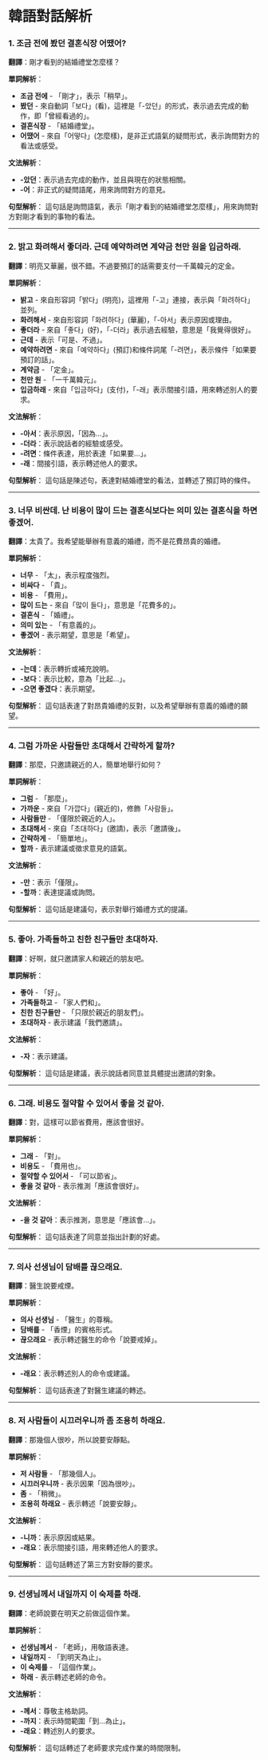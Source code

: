 # 韓語對話解析

### 1. 조금 전에 봤던 결혼식장 어땠어?

**翻譯**：剛才看到的結婚禮堂怎麼樣？

**單詞解析**：
- **조금 전에** - 「剛才」，表示「稍早」。
- **봤던** - 來自動詞「보다」(看)，這裡是「-았던」的形式，表示過去完成的動作，即「曾經看過的」。
- **결혼식장** - 「結婚禮堂」。
- **어땠어** - 來自「어떻다」(怎麼樣)，是非正式語氣的疑問形式，表示詢問對方的看法或感受。

**文法解析**：
- **-았던**：表示過去完成的動作，並且與現在的狀態相關。
- **-어**：非正式的疑問語尾，用來詢問對方的意見。

**句型解析**：
這句話是詢問語氣，表示「剛才看到的結婚禮堂怎麼樣」，用來詢問對方對剛才看到的事物的看法。

---

### 2. 밝고 화려해서 좋더라. 근데 예약하려면 계약금 천만 원을 입금하래.

**翻譯**：明亮又華麗，很不錯。不過要預訂的話需要支付一千萬韓元的定金。

**單詞解析**：
- **밝고** - 來自形容詞「밝다」(明亮)，這裡用「-고」連接，表示與「화려하다」並列。
- **화려해서** - 來自形容詞「화려하다」(華麗)，「-아서」表示原因或理由。
- **좋더라** - 來自「좋다」(好)，「-더라」表示過去經驗，意思是「我覺得很好」。
- **근데** - 表示「可是、不過」。
- **예약하려면** - 來自「예약하다」(預訂)和條件詞尾「-려면」，表示條件「如果要預訂的話」。
- **계약금** - 「定金」。
- **천만 원** - 「一千萬韓元」。
- **입금하래** - 來自「입금하다」(支付)，「-래」表示間接引語，用來轉述別人的要求。

**文法解析**：
- **-아서**：表示原因，「因為…」。
- **-더라**：表示說話者的經驗或感受。
- **-려면**：條件表達，用於表達「如果要…」。
- **-래**：間接引語，表示轉述他人的要求。

**句型解析**：
這句話是陳述句，表達對結婚禮堂的看法，並轉述了預訂時的條件。

---

### 3. 너무 비싼데. 난 비용이 많이 드는 결혼식보다는 의미 있는 결혼식을 하면 좋겠어.

**翻譯**：太貴了。我希望能舉辦有意義的婚禮，而不是花費昂貴的婚禮。

**單詞解析**：
- **너무** - 「太」，表示程度強烈。
- **비싸다** - 「貴」。
- **비용** - 「費用」。
- **많이 드는** - 來自「많이 들다」，意思是「花費多的」。
- **결혼식** - 「婚禮」。
- **의미 있는** - 「有意義的」。
- **좋겠어** - 表示期望，意思是「希望」。

**文法解析**：
- **-는데**：表示轉折或補充說明。
- **-보다**：表示比較，意為「比起…」。
- **-으면 좋겠다**：表示期望。

**句型解析**：
這句話表達了對昂貴婚禮的反對，以及希望舉辦有意義的婚禮的願望。

---

### 4. 그럼 가까운 사람들만 초대해서 간략하게 할까?

**翻譯**：那麼，只邀請親近的人，簡單地舉行如何？

**單詞解析**：
- **그럼** - 「那麼」。
- **가까운** - 來自「가깝다」(親近的)，修飾「사람들」。
- **사람들만** - 「僅限於親近的人」。
- **초대해서** - 來自「초대하다」(邀請)，表示「邀請後」。
- **간략하게** - 「簡單地」。
- **할까** - 表示建議或徵求意見的語氣。

**文法解析**：
- **-만**：表示「僅限」。
- **-할까**：表達提議或詢問。

**句型解析**：
這句話是建議句，表示對舉行婚禮方式的提議。

---

### 5. 좋아. 가족들하고 친한 친구들만 초대하자.

**翻譯**：好啊，就只邀請家人和親近的朋友吧。

**單詞解析**：
- **좋아** - 「好」。
- **가족들하고** - 「家人們和」。
- **친한 친구들만** - 「只限於親近的朋友們」。
- **초대하자** - 表示建議「我們邀請」。

**文法解析**：
- **-자**：表示建議。

**句型解析**：
這句話是建議，表示說話者同意並具體提出邀請的對象。

---

### 6. 그래. 비용도 절약할 수 있어서 좋을 것 같아.

**翻譯**：對，這樣可以節省費用，應該會很好。

**單詞解析**：
- **그래** - 「對」。
- **비용도** - 「費用也」。
- **절약할 수 있어서** - 「可以節省」。
- **좋을 것 같아** - 表示推測「應該會很好」。

**文法解析**：
- **-을 것 같아**：表示推測，意思是「應該會…」。

**句型解析**：
這句話表達了同意並指出計劃的好處。

---

### 7. 의사 선생님이 담배를 끊으래요.

**翻譯**：醫生說要戒煙。

**單詞解析**：
- **의사 선생님** - 「醫生」的尊稱。
- **담배를** - 「香煙」的賓格形式。
- **끊으래요** - 表示轉述醫生的命令「說要戒掉」。

**文法解析**：
- **-래요**：表示轉述別人的命令或建議。

**句型解析**：
這句話表達了對醫生建議的轉述。

---

### 8. 저 사람들이 시끄러우니까 좀 조용히 하래요.

**翻譯**：那幾個人很吵，所以說要安靜點。

**單詞解析**：
- **저 사람들** - 「那幾個人」。
- **시끄러우니까** - 表示因果「因為很吵」。
- **좀** - 「稍微」。
- **조용히 하래요** - 表示轉述「說要安靜」。

**文法解析**：
- **-니까**：表示原因或結果。
- **-래요**：表示間接引語，用來轉述他人的要求。

**句型解析**：
這句話轉述了第三方對安靜的要求。

---

### 9. 선생님께서 내일까지 이 숙제를 하래.

**翻譯**：老師說要在明天之前做這個作業。

**單詞解析**：
- **선생님께서** - 「老師」，用敬語表達。
- **내일까지** - 「到明天為止」。
- **이 숙제를** - 「這個作業」。
- **하래** - 表示轉述老師的命令。

**文法解析**：
- **-께서**：尊敬主格助詞。
- **-까지**：表示時間範圍「到…為止」。
- **-래요**：轉述別人的要求。

**句型解析**：
這句話轉述了老師要求完成作業的時間限制。